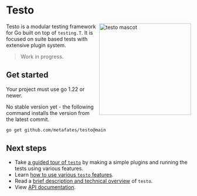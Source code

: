 # Testo

<img src="https://github.com/user-attachments/assets/66844de4-4b13-428a-b924-1f26718cee41" align="right" width="250" alt="testo mascot">

Testo is a modular testing framework for Go built on top of `testing.T`.
It is focused on suite based tests with extensive plugin system.

> Work in progress.

## Get started

Your project must use go 1.22 or newer.

No stable version yet - the following command installs the version from the latest commit.

```bash
go get github.com/metafates/testo@main
```

## Next steps

- Take [a guided tour of `testo`](https://github.com/metafates/testo/tree/main/docs/tutorial.md) by making a simple plugins and running the tests using various features.
- Learn [how to use various `testo` features](https://github.com/metafates/testo/tree/main/docs/how-to.md).
- Read a [brief description and technical overview](https://github.com/metafates/testo/tree/main/docs/technical-overview.md) of `testo`.
- View [API documentation](https://pkg.go.dev/github.com/metafates/testo).

